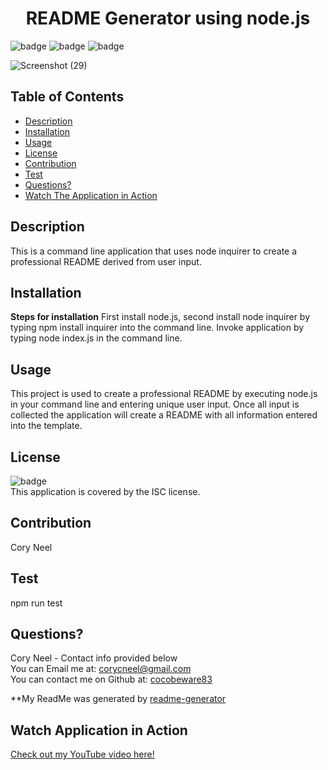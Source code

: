 
  <h1 align="center">README Generator using node.js</h1>

  ![badge](https://img.shields.io/badge/license-ISC-brightgreen)
  ![badge](https://img.shields.io/badge/<Uses>-<Javascript>-blue.svg)
    ![badge](https://img.shields.io/badge/<Uses>-<node.js>-blue.svg)


  ![Screenshot (29)](https://user-images.githubusercontent.com/72768374/107133328-9cd80b00-68ac-11eb-969b-d12719451cb1.png)

  ## Table of Contents
  * [Description](#description)
  * [Installation](#installation)
  * [Usage](#usage)
  * [License](#license)
  * [Contribution](#contribution)
  * [Test](#tests)
  * [Questions?](#questions)
  * [Watch The Application in Action](#watch-application-in-action)

  
  ## Description
  This is a command line application that uses node inquirer to create a professional README derived from user input.

  ## Installation
  **Steps for installation** First install node.js, second install node inquirer by typing npm install inquirer into the command line.  Invoke application by typing node index.js in the command line.

  ## Usage
  This project is used to create a professional README by executing node.js in your command line and entering unique user input.  Once all input is collected the application will create a README with all information entered into the template.

  ## License
  ![badge](https://img.shields.io/badge/license-ISC-brightgreen)
  <br />
  This application is covered by the ISC license. 

  ## Contribution
  Cory Neel

  ## Test
  npm run test

  ## Questions?
  Cory Neel - Contact info provided below
  <br/>
  You can Email me at: corycneel@gmail.com
  <br/>
  You can contact me on Github at: [cocobeware83](https://github.com/cocobeware83)

  **My ReadMe was generated by [readme-generator](https://github.com/cocobeware83/readme-generator)

  ## Watch Application in Action 
   
  [Check out my YouTube video here!](https://www.youtube.com/embed/IydFPuxoR60)


  